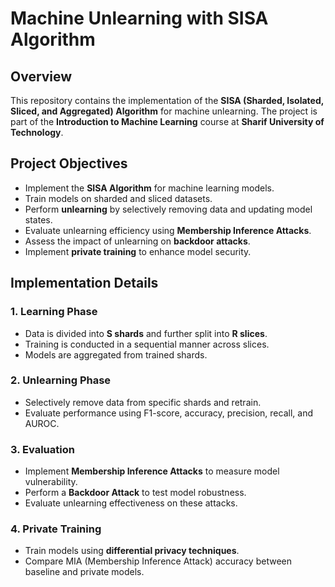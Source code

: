 # Machine Unlearning with SISA Algorithm

## Overview
This repository contains the implementation of the **SISA (Sharded, Isolated, Sliced, and Aggregated) Algorithm** for machine unlearning. The project is part of the **Introduction to Machine Learning** course at **Sharif University of Technology**.

## Project Objectives
- Implement the **SISA Algorithm** for machine learning models.
- Train models on sharded and sliced datasets.
- Perform **unlearning** by selectively removing data and updating model states.
- Evaluate unlearning efficiency using **Membership Inference Attacks**.
- Assess the impact of unlearning on **backdoor attacks**.
- Implement **private training** to enhance model security.

## Implementation Details
### 1. Learning Phase
- Data is divided into **S shards** and further split into **R slices**.
- Training is conducted in a sequential manner across slices.
- Models are aggregated from trained shards.

### 2. Unlearning Phase
- Selectively remove data from specific shards and retrain.
- Evaluate performance using F1-score, accuracy, precision, recall, and AUROC.

### 3. Evaluation
- Implement **Membership Inference Attacks** to measure model vulnerability.
- Perform a **Backdoor Attack** to test model robustness.
- Evaluate unlearning effectiveness on these attacks.

### 4. Private Training
- Train models using **differential privacy techniques**.
- Compare MIA (Membership Inference Attack) accuracy between baseline and private models.

